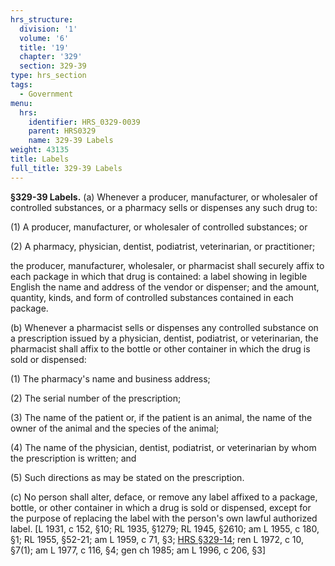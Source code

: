 ```yaml
---
hrs_structure:
  division: '1'
  volume: '6'
  title: '19'
  chapter: '329'
  section: 329-39
type: hrs_section
tags:
  - Government
menu:
  hrs:
    identifier: HRS_0329-0039
    parent: HRS0329
    name: 329-39 Labels
weight: 43135
title: Labels
full_title: 329-39 Labels
---
```

**§329-39 Labels.** (a) Whenever a producer, manufacturer, or wholesaler of controlled substances, or a pharmacy sells or dispenses any such drug to:

(1) A producer, manufacturer, or wholesaler of controlled substances; or

(2) A pharmacy, physician, dentist, podiatrist, veterinarian, or practitioner;

the producer, manufacturer, wholesaler, or pharmacist shall securely affix to each package in which that drug is contained: a label showing in legible English the name and address of the vendor or dispenser; and the amount, quantity, kinds, and form of controlled substances contained in each package.

(b) Whenever a pharmacist sells or dispenses any controlled substance on a prescription issued by a physician, dentist, podiatrist, or veterinarian, the pharmacist shall affix to the bottle or other container in which the drug is sold or dispensed:

(1) The pharmacy's name and business address;

(2) The serial number of the prescription;

(3) The name of the patient or, if the patient is an animal, the name of the owner of the animal and the species of the animal;

(4) The name of the physician, dentist, podiatrist, or veterinarian by whom the prescription is written; and

(5) Such directions as may be stated on the prescription.

(c) No person shall alter, deface, or remove any label affixed to a package, bottle, or other container in which a drug is sold or dispensed, except for the purpose of replacing the label with the person's own lawful authorized label. [L 1931, c 152, §10; RL 1935, §1279; RL 1945, §2610; am L 1955, c 180, §1; RL 1955, §52-21; am L 1959, c 71, §3; [HRS §329-14](/title-19/chapter-329/section-329-14/); ren L 1972, c 10, §7(1); am L 1977, c 116, §4; gen ch 1985; am L 1996, c 206, §3]